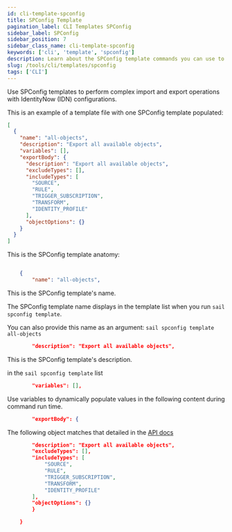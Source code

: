 ```yaml
---
id: cli-template-spconfig
title: SPConfig Template
pagination_label: CLI Templates SPConfig
sidebar_label: SPConfig
sidebar_position: 7
sidebar_class_name: cli-template-spconfig
keywords: ['cli', 'template', 'spconfig']
description: Learn about the SPConfig template commands you can use to import and export configurations from the CLI. 
slug: /tools/cli/templates/spconfig
tags: ['CLI']
---
```


Use SPConfig templates to perform complex import and export operations with IdentityNow (IDN) configurations.

This is an example of a template file with one SPConfig template populated:

```json
[
  {
    "name": "all-objects",
    "description": "Export all available objects",
    "variables": [],
    "exportBody": {
      "description": "Export all available objects",
      "excludeTypes": [],
      "includeTypes": [
        "SOURCE",
        "RULE",
        "TRIGGER_SUBSCRIPTION",
        "TRANSFORM",
        "IDENTITY_PROFILE"
      ],
      "objectOptions": {}
    }
  }
]
```

This is the SPConfig template anatomy:

```json

    {
        "name": "all-objects",
```

This is the SPConfig template's name. 

The SPConfig template name displays in the template list when you run `sail spconfig template`.

You can also provide this name as an argument: `sail spconfig template all-objects`

```json
        "description": "Export all available objects",
```

This is the SPConfig template's description. 

in the `sail spconfig template` list

```json
        "variables": [],
```

Use variables to dynamically populate values in the following content during command run time.

```json
        "exportBody": {
```

The following object matches that detailed in the [API docs](https://developer.sailpoint.com/idn/api/beta/export-sp-config)

```json
        "description": "Export all available objects",
        "excludeTypes": [],
        "includeTypes": [
            "SOURCE",
            "RULE",
            "TRIGGER_SUBSCRIPTION",
            "TRANSFORM",
            "IDENTITY_PROFILE"
        ],
        "objectOptions": {}
        }

    }

```
